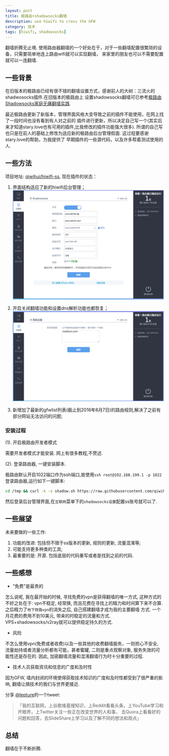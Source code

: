 ```yaml
---
layout: post
title: 极路由+shadowsocks翻墙
description: use hiwifi to cross the GFW
category: 技术
tags: [hiwifi, shadowsocks]
---
```


翻墙折腾无止境.
使用路由器翻墙的一个好处在于，对于一些翻墙配置很繁琐的设备，只需要简单地连上路由wifi就可以实现翻墙，
来家里的朋友也可以不需要配置就可以一连翻墙.
<!--more-->

## 一些背景

在旧版本的极路由已经有很不错的翻墙设置方式，感谢前人的大树：三流火的shadwosocks插件.在旧版本的极路由上
设置shadowsocks翻墙可已参考[极路由Shadowsocks家庭无痛翻墙实践](https://luolei.org/hiwifi-shadowsocks/).

最近极路由更新了新版本，管理界面风格大变导致之前的插件不能使用，在网上找了一段时间也没有看到有人对之前的
插件进行更新，所以决定自己写一个(其实后来才知道stary.love也有可用的插件,比我修改的插件功能强大很多).
所谓的自己写也只是在前人的基础上修改为适应新的极路由后台管理假面. 这过程要感谢stary.love的帮助，为我提供了
早期插件的一些源代码，以及许多帮着测试使用的人.

## 一些方法

项目地址: [qiwihui/hiwifi-ss](https://github.com/qiwihui/hiwifi-ss), 现在插件的状态：

1. 界面结构适应了新的hiwifi后台管理；
    <img src="/media/files/2016/08/07-ss-settings.png"><img>

3. 开启关闭翻墙功能和设置dns解析功能也都恢复；
    <img src="/media/files/2016/08/07-ss-advance.png"><img>

3. 新增加了最新的gfwlist列表(截止到2016年8月7日)的路由规则,解决了之前有部分网站无法访问的问题;

### 安装过程

(1). 开启极路由开发者模式
   
  需要开发者模式才能安装. 网上有很多教程,不赘述.

(2). 登录路由器, 一键安装脚本.
    
  极路由默认开启1022端口作为ssh端口,故使用`ssh root@192.168.199.1 -p 1022`登录路由器,运行如下一键脚本:

```sh
cd /tmp && curl -k -o shadow.sh https://raw.githubusercontent.com/qiwihui/hiwifi-ss/master/shadow.sh && sh shadow.sh && rm shadow.sh
```

然后登录后台管理界面,在`互联网`菜单下的`shadowsocks设置`配置ss账号就可以了.

## 一些展望

未来要做的一些工作:

1. 功能的改进: 包括但不限于ss版本的更新, 规则的更新, 流量混淆等;
2. 可能支持更多种类的工具;
3. 最重要的是: 开源. 包括底层的代码重写或者是找到之前的代码.

## 一些感想

 - "免费"是最贵的

怎么说呢, 我在最开始的时候, 寻找免费的vpn是获得翻墙的唯一方式, 这种方式的不好之处在于: vpn不稳定, 经常换, 
而且花费在寻找上的精力和时间算下来不合算. 之后精力了`地下铁路vpn`的消失之后, 自己搭建翻墙才成为我的主要翻墙
方式. 一个月花费的费用不到10美元, 带来的时稳定的流量和方式. VPS+shadowsocks/v2ray就可以提供稳定持久的方式.

 - 风险

不怎么使用vpn(免费或者收费)以及一些其他的收费翻墙服务，一则担心不安全, 流量劫持或者流量分析都有可能，甚者蜜罐, 
二则是重点观察对象, 服务失效的可能性还是存在的. 因此, 加密翻墙流量和混淆翻墙行为时十分重要的过程.

 - 技术人员获取资讯和信息的广度和及时性

因为GFW, 墙内封闭的环境使得获取技术知识的广度和及时性都受到了很严重的影响, 翻墙让搞技术的我们与世界更接近.

分享 [@lepture](https://twitter.com/lepture)的一个tweet: 

> 「我的互联网，上谷歌维基搜知识，上Reddit看看头条，上YouTube学习和开眼界，上Twitter关注一些正在改变世界的人和事，
去Quora上看看好的问题和回答，去SlideShare上学习以及了解不同的想法和观点」

## 总结

翻墙在于不断折腾.

